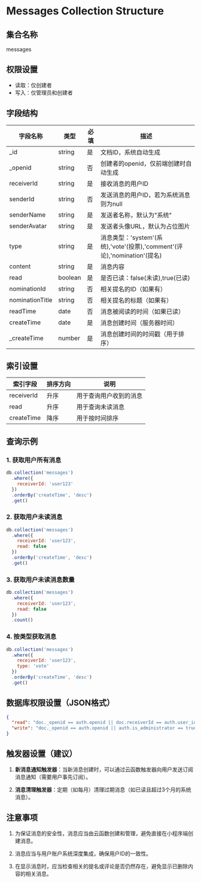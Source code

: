 # Messages Collection Structure

## 集合名称
messages

## 权限设置
- 读取：仅创建者
- 写入：仅管理员和创建者

## 字段结构

| 字段名称 | 类型 | 必填 | 描述 |
| ------- | ---- | ---- | ---- |
| _id | string | 是 | 文档ID，系统自动生成 |
| _openid | string | 否 | 创建者的openid，仅前端创建时自动生成 |
| receiverId | string | 是 | 接收消息的用户ID |
| senderId | string | 否 | 发送消息的用户ID，若为系统消息则为null |
| senderName | string | 是 | 发送者名称，默认为"系统" |
| senderAvatar | string | 是 | 发送者头像URL，默认为占位图片 |
| type | string | 是 | 消息类型：'system'(系统),'vote'(投票),'comment'(评论),'nomination'(提名) |
| content | string | 是 | 消息内容 |
| read | boolean | 是 | 是否已读：false(未读),true(已读) |
| nominationId | string | 否 | 相关提名的ID（如果有） |
| nominationTitle | string | 否 | 相关提名的标题（如果有） |
| readTime | date | 否 | 消息被阅读的时间（如果已读） |
| createTime | date | 是 | 消息创建时间（服务器时间） |
| _createTime | number | 是 | 消息创建时间的时间戳（用于排序） |

## 索引设置

| 索引字段 | 排序方向 | 说明 |
| ------- | ------- | ---- |
| receiverId | 升序 | 用于查询用户收到的消息 |
| read | 升序 | 用于查询未读消息 |
| createTime | 降序 | 用于按时间排序 |

## 查询示例

### 1. 获取用户所有消息
```javascript
db.collection('messages')
  .where({
    receiverId: 'user123'
  })
  .orderBy('createTime', 'desc')
  .get()
```

### 2. 获取用户未读消息
```javascript
db.collection('messages')
  .where({
    receiverId: 'user123',
    read: false
  })
  .orderBy('createTime', 'desc')
  .get()
```

### 3. 获取用户未读消息数量
```javascript
db.collection('messages')
  .where({
    receiverId: 'user123',
    read: false
  })
  .count()
```

### 4. 按类型获取消息
```javascript
db.collection('messages')
  .where({
    receiverId: 'user123',
    type: 'vote'
  })
  .orderBy('createTime', 'desc')
  .get()
```

## 数据库权限设置（JSON格式）

```json
{
  "read": "doc._openid == auth.openid || doc.receiverId == auth.user_id",
  "write": "doc._openid == auth.openid || auth.is_administrator == true"
}
```

## 触发器设置（建议）

1. **新消息通知触发器**：当新消息创建时，可以通过云函数触发器向用户发送订阅消息通知（需要用户事先订阅）。

2. **消息清理触发器**：定期（如每月）清理过期消息（如已读且超过3个月的系统消息）。

## 注意事项

1. 为保证消息的安全性，消息应当由云函数创建和管理，避免直接在小程序端创建消息。

2. 消息应当与用户账户系统深度集成，确保用户ID的一致性。

3. 在显示消息时，应当检查相关的提名或评论是否仍然存在，避免显示已删除内容的相关消息。 
